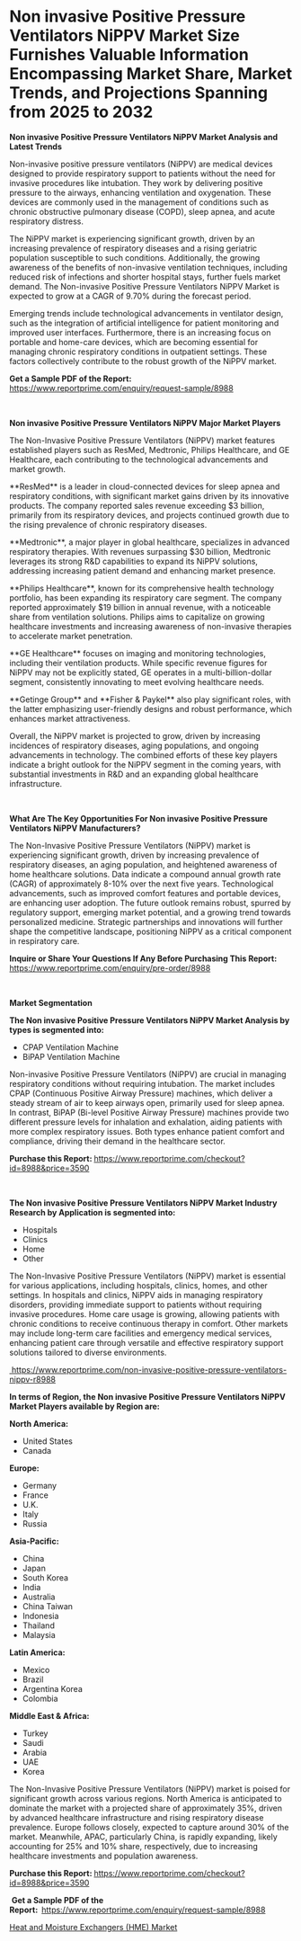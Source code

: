 <p><h1>Non invasive Positive Pressure Ventilators NiPPV Market Size Furnishes Valuable Information Encompassing Market Share, Market Trends, and Projections Spanning from 2025 to 2032</h1></p><p><strong>Non invasive Positive Pressure Ventilators NiPPV Market Analysis and Latest Trends</strong></p>
<p><p>Non-invasive positive pressure ventilators (NiPPV) are medical devices designed to provide respiratory support to patients without the need for invasive procedures like intubation. They work by delivering positive pressure to the airways, enhancing ventilation and oxygenation. These devices are commonly used in the management of conditions such as chronic obstructive pulmonary disease (COPD), sleep apnea, and acute respiratory distress.</p><p>The NiPPV market is experiencing significant growth, driven by an increasing prevalence of respiratory diseases and a rising geriatric population susceptible to such conditions. Additionally, the growing awareness of the benefits of non-invasive ventilation techniques, including reduced risk of infections and shorter hospital stays, further fuels market demand. The Non-invasive Positive Pressure Ventilators NiPPV Market is expected to grow at a CAGR of 9.70% during the forecast period. </p><p>Emerging trends include technological advancements in ventilator design, such as the integration of artificial intelligence for patient monitoring and improved user interfaces. Furthermore, there is an increasing focus on portable and home-care devices, which are becoming essential for managing chronic respiratory conditions in outpatient settings. These factors collectively contribute to the robust growth of the NiPPV market.</p></p>
<p><strong>Get a Sample PDF of the Report:&nbsp;</strong> <a href="https://www.reportprime.com/enquiry/request-sample/8988?utm_campaign=2992&utm_medium=2&utm_source=Github&utm_content=ia&utm_term=20032025&utm_id=non-invasive-positive-pressure-ventilators-nippv">https://www.reportprime.com/enquiry/request-sample/8988</a></p>
<p>&nbsp;</p>
<p><strong>Non invasive Positive Pressure Ventilators NiPPV Major Market Players</strong></p>
<p><p>The Non-Invasive Positive Pressure Ventilators (NiPPV) market features established players such as ResMed, Medtronic, Philips Healthcare, and GE Healthcare, each contributing to the technological advancements and market growth. </p><p>**ResMed** is a leader in cloud-connected devices for sleep apnea and respiratory conditions, with significant market gains driven by its innovative products. The company reported sales revenue exceeding $3 billion, primarily from its respiratory devices, and projects continued growth due to the rising prevalence of chronic respiratory diseases.</p><p>**Medtronic**, a major player in global healthcare, specializes in advanced respiratory therapies. With revenues surpassing $30 billion, Medtronic leverages its strong R&D capabilities to expand its NiPPV solutions, addressing increasing patient demand and enhancing market presence.</p><p>**Philips Healthcare**, known for its comprehensive health technology portfolio, has been expanding its respiratory care segment. The company reported approximately $19 billion in annual revenue, with a noticeable share from ventilation solutions. Philips aims to capitalize on growing healthcare investments and increasing awareness of non-invasive therapies to accelerate market penetration.</p><p>**GE Healthcare** focuses on imaging and monitoring technologies, including their ventilation products. While specific revenue figures for NiPPV may not be explicitly stated, GE operates in a multi-billion-dollar segment, consistently innovating to meet evolving healthcare needs.</p><p>**Getinge Group** and **Fisher & Paykel** also play significant roles, with the latter emphasizing user-friendly designs and robust performance, which enhances market attractiveness.</p><p>Overall, the NiPPV market is projected to grow, driven by increasing incidences of respiratory diseases, aging populations, and ongoing advancements in technology. The combined efforts of these key players indicate a bright outlook for the NiPPV segment in the coming years, with substantial investments in R&D and an expanding global healthcare infrastructure.</p></p>
<p>&nbsp;</p>
<p><strong>What Are The Key Opportunities For Non invasive Positive Pressure Ventilators NiPPV Manufacturers?</strong></p>
<p><p>The Non-Invasive Positive Pressure Ventilators (NiPPV) market is experiencing significant growth, driven by increasing prevalence of respiratory diseases, an aging population, and heightened awareness of home healthcare solutions. Data indicate a compound annual growth rate (CAGR) of approximately 8-10% over the next five years. Technological advancements, such as improved comfort features and portable devices, are enhancing user adoption. The future outlook remains robust, spurred by regulatory support, emerging market potential, and a growing trend towards personalized medicine. Strategic partnerships and innovations will further shape the competitive landscape, positioning NiPPV as a critical component in respiratory care.</p></p>
<p><strong>Inquire or Share Your Questions If Any Before Purchasing This Report:</strong> <a href="https://www.reportprime.com/enquiry/pre-order/8988?utm_campaign=2992&utm_medium=2&utm_source=Github&utm_content=ia&utm_term=20032025&utm_id=non-invasive-positive-pressure-ventilators-nippv">https://www.reportprime.com/enquiry/pre-order/8988</a></p>
<p>&nbsp;</p>
<p><strong>Market Segmentation</strong></p>
<p><strong>The Non invasive Positive Pressure Ventilators NiPPV Market Analysis by types is segmented into:</strong></p>
<p><ul><li>CPAP Ventilation Machine</li><li>BiPAP Ventilation Machine</li></ul></p>
<p><p>Non-invasive Positive Pressure Ventilators (NiPPV) are crucial in managing respiratory conditions without requiring intubation. The market includes CPAP (Continuous Positive Airway Pressure) machines, which deliver a steady stream of air to keep airways open, primarily used for sleep apnea. In contrast, BiPAP (Bi-level Positive Airway Pressure) machines provide two different pressure levels for inhalation and exhalation, aiding patients with more complex respiratory issues. Both types enhance patient comfort and compliance, driving their demand in the healthcare sector.</p></p>
<p><strong>Purchase this Report:&nbsp;</strong><a href="https://www.reportprime.com/checkout?id=8988&price=3590&utm_campaign=2992&utm_medium=2&utm_source=Github&utm_content=ia&utm_term=20032025&utm_id=non-invasive-positive-pressure-ventilators-nippv">https://www.reportprime.com/checkout?id=8988&price=3590</a></p>
<p>&nbsp;</p>
<p><strong>The Non invasive Positive Pressure Ventilators NiPPV Market Industry Research by Application is segmented into:</strong></p>
<p><ul><li>Hospitals</li><li>Clinics</li><li>Home</li><li>Other</li></ul></p>
<p><p>The Non-Invasive Positive Pressure Ventilators (NiPPV) market is essential for various applications, including hospitals, clinics, homes, and other settings. In hospitals and clinics, NiPPV aids in managing respiratory disorders, providing immediate support to patients without requiring invasive procedures. Home care usage is growing, allowing patients with chronic conditions to receive continuous therapy in comfort. Other markets may include long-term care facilities and emergency medical services, enhancing patient care through versatile and effective respiratory support solutions tailored to diverse environments.</p></p>
<p><a href="https://www.reportprime.com/non-invasive-positive-pressure-ventilators-nippv-r8988?utm_campaign=2992&utm_medium=2&utm_source=Github&utm_content=ia&utm_term=20032025&utm_id=non-invasive-positive-pressure-ventilators-nippv">&nbsp;https://www.reportprime.com/non-invasive-positive-pressure-ventilators-nippv-r8988</a></p>
<p><strong>In terms of Region, the Non invasive Positive Pressure Ventilators NiPPV Market Players available by Region are:</strong></p>
<p>
    <p> <strong> North America: </strong>
        <ul>
            <li>United States</li>
            <li>Canada</li>
        </ul>
        </p> 
    <p> <strong> Europe: </strong>
        <ul>
            <li>Germany</li>
            <li>France</li>
            <li>U.K.</li>
            <li>Italy</li>
            <li>Russia</li>
        </ul>
        </p> 
    <p> <strong> Asia-Pacific: </strong>
        <ul>
            <li>China</li>
            <li>Japan</li>
            <li>South Korea</li>
            <li>India</li>
            <li>Australia</li>
            <li>China Taiwan</li>
            <li>Indonesia</li>
            <li>Thailand</li>
            <li>Malaysia</li>
        </ul>
        </p> 
    <p> <strong> Latin America: </strong>
        <ul>
            <li>Mexico</li>
            <li>Brazil</li>
            <li>Argentina Korea</li>
            <li>Colombia</li>
        </ul>
        </p> 
    <p> <strong> Middle East & Africa: </strong>
        <ul>
            <li>Turkey</li>
            <li>Saudi</li>
            <li>Arabia</li>
            <li>UAE</li>
            <li>Korea</li>
        </ul>
    </p>
    </p>
<p><p>The Non-Invasive Positive Pressure Ventilators (NiPPV) market is poised for significant growth across various regions. North America is anticipated to dominate the market with a projected share of approximately 35%, driven by advanced healthcare infrastructure and rising respiratory disease prevalence. Europe follows closely, expected to capture around 30% of the market. Meanwhile, APAC, particularly China, is rapidly expanding, likely accounting for 25% and 10% share, respectively, due to increasing healthcare investments and population awareness.</p></p>
<p><strong>Purchase this Report: </strong><a href="https://www.reportprime.com/checkout?id=8988&price=3590&utm_campaign=2992&utm_medium=2&utm_source=Github&utm_content=ia&utm_term=20032025&utm_id=non-invasive-positive-pressure-ventilators-nippv">https://www.reportprime.com/checkout?id=8988&price=3590</a></p>
<p>&nbsp;<strong>Get a Sample PDF of the Report:&nbsp;&nbsp;</strong><a href="https://www.reportprime.com/enquiry/request-sample/8988?utm_campaign=2992&utm_medium=2&utm_source=Github&utm_content=ia&utm_term=20032025&utm_id=non-invasive-positive-pressure-ventilators-nippv">https://www.reportprime.com/enquiry/request-sample/8988</a></p>
<p><strong></strong></p>
<p><p><a href="https://github.com/saroarmaicky/Market-Research-Report-List-1/blob/main/heat-and-moisture-exchangers-hme-market.md?utm_campaign=2992&utm_medium=2&utm_source=Github&utm_content=ia&utm_term=20032025&utm_id=non-invasive-positive-pressure-ventilators-nippv">Heat and Moisture Exchangers (HME) Market</a></p></p>